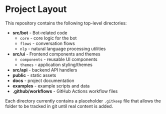 # Project Layout

This repository contains the following top-level directories:

- **src/bot** - Bot-related code
  - `core` - core logic for the bot
  - `flows` - conversation flows
  - `nlp` - natural language processing utilities
- **src/ui** - Frontend components and themes
  - `components` - reusable UI components
  - `themes` - application styling/themes
- **src/api** - backend API handlers
- **public** - static assets
- **docs** - project documentation
- **examples** - example scripts and data
- **.github/workflows** - GitHub Actions workflow files

Each directory currently contains a placeholder `.gitkeep` file that allows the
folder to be tracked in git until real content is added.
